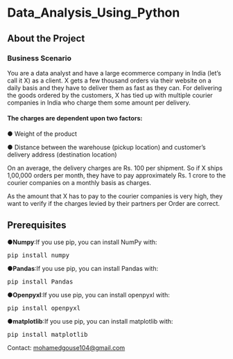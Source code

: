 # Data_Analysis_Using_Python
## About the Project 
### Business Scenario

You are a data analyst and have a large ecommerce company in India (let’s call it X) as a client.
X gets a few thousand orders via their website on a daily basis and they have to deliver them as
fast as they can. For delivering the goods ordered by the customers, X has tied up with multiple
courier companies in India who charge them some amount per delivery.

#### The charges are dependent upon two factors:

● Weight of the product

● Distance between the warehouse (pickup location) and customer’s delivery address
(destination location)

On an average, the delivery charges are Rs. 100 per shipment. So if X ships 1,00,000 orders
per month, they have to pay approximately Rs. 1 crore to the courier companies on a monthly
basis as charges.

As the amount that X has to pay to the courier companies is very high, they want to verify if the
charges levied by their partners per Order are correct.

## Prerequisites
●**Numpy**:If you use pip, you can install NumPy with:
<pre>pip install numpy</pre>
●**Pandas**:If you use pip, you can install Pandas with:
<pre>pip install Pandas</pre>
●**Openpyxl**:If you use pip, you can install openpyxl with:
<pre>pip install openpyxl</pre>
●**matplotlib**:If you use pip, you can install matplotlib with:
<pre>pip install matplotlib</pre>

Contact: mohamedgouse104@gmail.com

